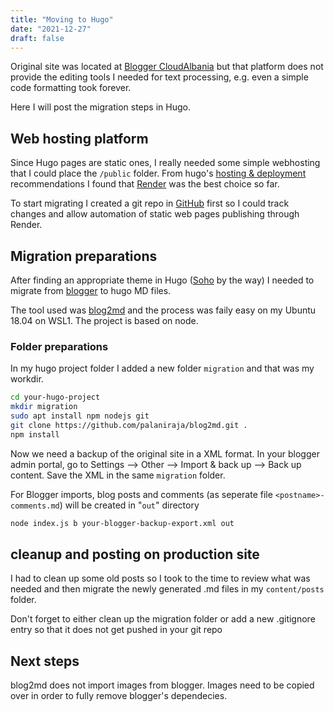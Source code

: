 ```yaml
---
title: "Moving to Hugo"
date: "2021-12-27"
draft: false
---
```

Original site was located at [Blogger CloudAlbania](http://cloudalbania.blogspot.com/) but that platform does not provide the editing tools I needed for text processing, e.g. even a simple code formatting took forever.

Here I will post the migration steps in Hugo.

## Web hosting platform
Since Hugo pages are static ones, I really needed some simple webhosting that I could place the `/public` folder. From hugo's [hosting & deployment](https://gohugo.io/categories/hosting-and-deployment) recommendations I found that [Render](https://gohugo.io/hosting-and-deployment/hosting-on-render/) was the best choice so far.

To start migrating I created a git repo in [GitHub](https://github.com/besmirzanaj/cloudalbania-website) first so I could track changes and allow automation of static web pages publishing through Render.

## Migration preparations

After finding an appropriate theme in Hugo ([Soho](https://themes.gohugo.io/themes/soho/) by the way) I needed to migrate from [blogger](https://gohugo.io/tools/migrations/#blogger) to hugo MD files.

The tool used was [blog2md](https://github.com/palaniraja/blog2md) and the process was faily easy on my Ubuntu 18.04 on WSL1. The project is based on node.

### Folder preparations

In my hugo project folder I added a new folder ``migration`` and that was my workdir.

```bash
cd your-hugo-project
mkdir migration
sudo apt install npm nodejs git
git clone https://github.com/palaniraja/blog2md.git .
npm install
```

Now we need a backup of the original site in a XML format. In your blogger admin portal, go to Settings –> Other –> Import & back up –> Back up content.
Save the XML in the same ``migration`` folder.

For Blogger imports, blog posts and comments (as seperate file `<postname>-comments.md`) will be created in "`out`" directory

```bash
node index.js b your-blogger-backup-export.xml out
```

## cleanup and posting on production site
I had to clean up some old posts so I took to the time to review what was needed and then migrate the newly generated .md files in my ``content/posts`` folder.

Don't forget to either clean up the migration folder or add a new .gitignore entry so that it does not get pushed in your git repo

## Next steps

blog2md does not import images from blogger. Images need to be copied over in order to fully remove blogger's dependecies.
